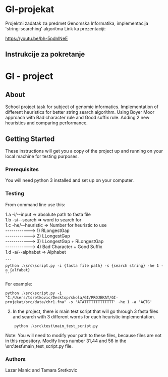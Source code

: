 
# GI-projekat
Projektni zadatak za predmet Genomska Informatika, implementacija 'string-searching' algoritma
Link ka prezentaciji:

https://youtu.be/bh-5pdnlNeE
## Instrukcije za pokretanje

# GI - project

## About <a name = "about"></a>

School project task for subject of genomic informatics. Implementation of different heuristics for better string search algorithm. Using Boyer Moor approach with Bad character rule and Good suffix rule. Adding 2 new heuristics and comparing performance.

## Getting Started <a name = "getting_started"></a>

These instructions will get you a copy of the project up and running on your local machine for testing purposes.

### Prerequisites

You will need python 3 installed and set up on your computer.

### Testing

From command line use this:

1.a -i/--input      => absolute path to fasta file </br>
1.b -s/--search     => word to search for </br>
1.c -he/--heuristic => Number for heuristic to use </br>
------------> 1) RLongestGap </br>
------------> 2) LLongestGap </br>
------------> 3) LLongestGap + RLongestGap </br>
------------> 4) Bad Character + Good Suffix </br>
1.d -a/--alphabet    => Alphabet </br>

    ```
    python .\src\script.py -i {fasta file path} -s {search string} -he 1 -a {alfabet}
    ```

For example:

```
python .\src\script.py -i "C:/Users/tsretkovic/Desktop/skola/GI/PROJEKAT/GI-projekat/src/data/chr1.fna" -s 'ATATTTTTTTTTTTTT' -he 1 -a 'ACTG'
```

2. In the project, there is main test script that will go through 3 fasta files and search with 3 different words for each heuristic implementation.

```
    python .\src\test\main_test_script.py
```

Note: You will need to modify your path to these files, because files are not in this repository. Modify lines number 31,44 and 56 in the \src\test\main_test_script.py file. </br>


### Authors

Lazar Manic and Tamara Sretkovic
